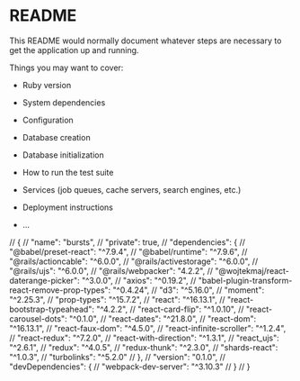 # README

This README would normally document whatever steps are necessary to get the
application up and running.

Things you may want to cover:

* Ruby version

* System dependencies

* Configuration

* Database creation

* Database initialization

* How to run the test suite

* Services (job queues, cache servers, search engines, etc.)

* Deployment instructions

* ...


// {
//   "name": "bursts",
//   "private": true,
//   "dependencies": {
//     "@babel/preset-react": "^7.9.4",
//     "@babel/runtime": "^7.9.6",
//     "@rails/actioncable": "^6.0.0",
//     "@rails/activestorage": "^6.0.0",
//     "@rails/ujs": "^6.0.0",
//     "@rails/webpacker": "4.2.2",
//     "@wojtekmaj/react-daterange-picker": "^3.0.0",
//     "axios": "^0.19.2",
//     "babel-plugin-transform-react-remove-prop-types": "^0.4.24",
//     "d3": "^5.16.0",
//     "moment": "^2.25.3",
//     "prop-types": "^15.7.2",
//     "react": "^16.13.1",
//     "react-bootstrap-typeahead": "^4.2.2",
//     "react-card-flip": "^1.0.10",
//     "react-carousel-dots": "^0.1.0",
//     "react-dates": "^21.8.0",
//     "react-dom": "^16.13.1",
//     "react-faux-dom": "^4.5.0",
//     "react-infinite-scroller": "^1.2.4",
//     "react-redux": "^7.2.0",
//     "react-with-direction": "^1.3.1",
//     "react_ujs": "^2.6.1",
//     "redux": "^4.0.5",
//     "redux-thunk": "^2.3.0",
//     "shards-react": "^1.0.3",
//     "turbolinks": "^5.2.0"
//   },
//   "version": "0.1.0",
//   "devDependencies": {
//     "webpack-dev-server": "^3.10.3"
//   }
// }
